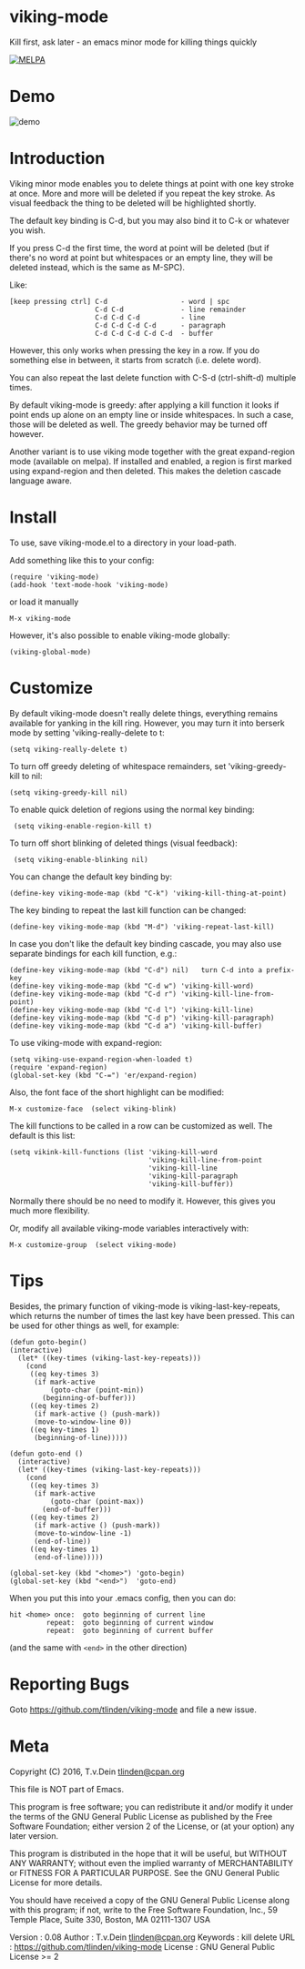 # viking-mode
Kill first, ask later - an emacs minor mode for killing things quickly

[![MELPA](http://melpa.org/packages/viking-mode-badge.svg)](http://melpa.org/#/viking-mode)

# Demo

![demo](http://www.daemon.de/idisk/Misc/viking-mode-demo.gif)

# Introduction

Viking minor mode  enables you to delete things at  point with one key
stroke at once.  More  and more will be deleted if  you repeat the key
stroke. As visual feedback the thing to be deleted will be highlighted
shortly.

The default  key binding is C-d,  but you may  also bind it to  C-k or
whatever you wish.

If you  press C-d the  first time, the word  at point will  be deleted
(but if  there's no word  at point but  whitespaces or an  empty line,
they will be deleted instead, which is the same as M-SPC).

Like:

    [keep pressing ctrl] C-d                  - word | spc
                         C-d C-d              - line remainder
                         C-d C-d C-d          - line
                         C-d C-d C-d C-d      - paragraph
                         C-d C-d C-d C-d C-d  - buffer

However, this  only works when  pressing the key in  a row. If  you do
something else in between, it starts from scratch (i.e.  delete word).

You can also repeat the last delete function with C-S-d (ctrl-shift-d)
multiple times.

By default  viking-mode is greedy:  after applying a kill  function it
looks if point  ends up alone on an empty  line or inside whitespaces.
In such a case, those will be deleted as well. The greedy behavior may
be turned off however.

Another  variant  is  to  use  viking mode  together  with  the  great
expand-region mode (available  on melpa). If installed  and enabled, a
region  is first  marked using  expand-region and  then deleted.  This
makes the deletion cascade language aware.

# Install

To use, save viking-mode.el to a directory in your load-path.

Add something like this to your config:

    (require 'viking-mode)
    (add-hook 'text-mode-hook 'viking-mode)

or load it manually

    M-x viking-mode

However, it's also possible to enable viking-mode globally:

    (viking-global-mode)

# Customize

By  default  viking-mode  doesn't  really  delete  things,  everything
remains available for yanking in the  kill ring. However, you may turn
it into berserk mode by setting 'viking-really-delete to t:

    (setq viking-really-delete t)

To   turn  off   greedy   deleting  of   whitespace  remainders,   set
'viking-greedy-kill to nil:

    (setq viking-greedy-kill nil)

To enable quick deletion of regions using the normal key binding:

     (setq viking-enable-region-kill t)

To turn off short blinking of deleted things (visual feedback):

     (setq viking-enable-blinking nil)

You can change the default key binding by:

    (define-key viking-mode-map (kbd "C-k") 'viking-kill-thing-at-point)

The key binding to repeat the last kill function can be changed:

    (define-key viking-mode-map (kbd "M-d") 'viking-repeat-last-kill)

In case you  don't like the default key binding  cascade, you may also
use separate bindings for each kill function, e.g.:

    (define-key viking-mode-map (kbd "C-d") nil)   turn C-d into a prefix-key
    (define-key viking-mode-map (kbd "C-d w") 'viking-kill-word)
    (define-key viking-mode-map (kbd "C-d r") 'viking-kill-line-from-point)
    (define-key viking-mode-map (kbd "C-d l") 'viking-kill-line)
    (define-key viking-mode-map (kbd "C-d p") 'viking-kill-paragraph)
    (define-key viking-mode-map (kbd "C-d a") 'viking-kill-buffer)

To use viking-mode with expand-region:

    (setq viking-use-expand-region-when-loaded t)
    (require 'expand-region)
    (global-set-key (kbd "C-=") 'er/expand-region)

Also, the font face of the short highlight can be modified:

    M-x customize-face  (select viking-blink)

The kill functions to be called in a row can be customized as well. The
default is this list:

    (setq vikink-kill-functions (list 'viking-kill-word
                                      'viking-kill-line-from-point
                                      'viking-kill-line
                                      'viking-kill-paragraph
                                      'viking-kill-buffer))

Normally there should be no need  to modify it. However, this gives
you much more flexibility.

Or, modify all available viking-mode variables interactively with:

    M-x customize-group  (select viking-mode)

# Tips

Besides, the primary function of viking-mode is viking-last-key-repeats,
which returns the number of times the last key have been pressed.
This can be used for other things as well, for example:

    (defun goto-begin()
    (interactive)
      (let* ((key-times (viking-last-key-repeats)))
        (cond
         ((eq key-times 3)
          (if mark-active
              (goto-char (point-min))
            (beginning-of-buffer))) 
         ((eq key-times 2)
          (if mark-active () (push-mark))
          (move-to-window-line 0)) 
         ((eq key-times 1)
          (beginning-of-line)))))
    
    (defun goto-end ()
      (interactive)
      (let* ((key-times (viking-last-key-repeats)))
        (cond
         ((eq key-times 3)
          (if mark-active
              (goto-char (point-max))
            (end-of-buffer))) 
         ((eq key-times 2)
          (if mark-active () (push-mark))
          (move-to-window-line -1)
          (end-of-line)) 
         ((eq key-times 1)
          (end-of-line)))))
    
    (global-set-key (kbd "<home>") 'goto-begin)
    (global-set-key (kbd "<end>")  'goto-end)

When you put this into your .emacs config, then you can do:

    hit <home> once:  goto beginning of current line
             repeat:  goto beginning of current window
             repeat:  goto beginning of current buffer
   
(and the same with ```<end>``` in the other direction)

# Reporting Bugs

Goto https://github.com/tlinden/viking-mode and file a new issue.

# Meta

Copyright (C) 2016, T.v.Dein <tlinden@cpan.org>

This file is NOT part of Emacs.

This program is  free software; you can redistribute  it and/or modify
it under the  terms of the GNU General Public  License as published by
the Free Software Foundation; either version  2 of the License, or (at
your option) any later version.

This program  is distributed in the  hope that it will  be useful, but
WITHOUT   ANY  WARRANTY;   without  even   the  implied   warranty  of
MERCHANTABILITY  or FITNESS  FOR A  PARTICULAR PURPOSE.   See the  GNU
General Public License for more details.

You should  have received  a copy  of the  GNU General  Public License
along  with  this  program;  if   not,  write  to  the  Free  Software
Foundation, Inc.,  59 Temple Place,  Suite 330, Boston,  MA 02111-1307
USA
       
Version  : 0.08
Author   : T.v.Dein <tlinden@cpan.org>
Keywords : kill delete
URL      : https://github.com/tlinden/viking-mode
License  : GNU General Public License >= 2
